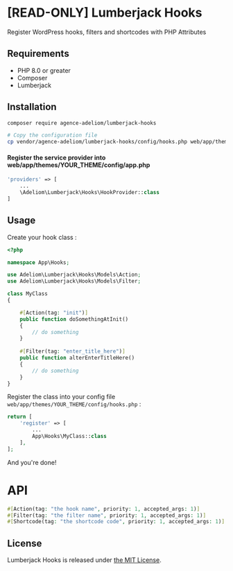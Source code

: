 # [READ-ONLY] Lumberjack Hooks

Register WordPress hooks, filters and shortcodes with PHP Attributes

## Requirements

* PHP 8.0 or greater
* Composer
* Lumberjack

## Installation

```bash
composer require agence-adeliom/lumberjack-hooks

# Copy the configuration file
cp vendor/agence-adeliom/lumberjack-hooks/config/hooks.php web/app/themes/YOUR_THEME/config/hooks.php
```

#### Register the service provider into web/app/themes/YOUR_THEME/config/app.php

```php
'providers' => [
    ...
    \Adeliom\Lumberjack\Hooks\HookProvider::class
]
```

## Usage

Create your hook class :

```php
<?php

namespace App\Hooks;

use Adeliom\Lumberjack\Hooks\Models\Action;
use Adeliom\Lumberjack\Hooks\Models\Filter;

class MyClass
{

    #[Action(tag: "init")]
    public function doSomethingAtInit()
    {
        // do something
    }
    
    #[Filter(tag: "enter_title_here")]
    public function alterEnterTitleHere()
    {
        // do something
    }
}
```

Register the class into your config file `web/app/themes/YOUR_THEME/config/hooks.php` :

```php
return [
    'register' => [
        ...
        App\Hooks\MyClass::class
    ],
];
```

And you're done!

# API

```php
#[Action(tag: "the hook name", priority: 1, accepted_args: 1)]
#[Filter(tag: "the filter name", priority: 1, accepted_args: 1)]
#[Shortcode(tag: "the shortcode code", priority: 1, accepted_args: 1)]
```

## License
Lumberjack Hooks is released under [the MIT License](LICENSE).
